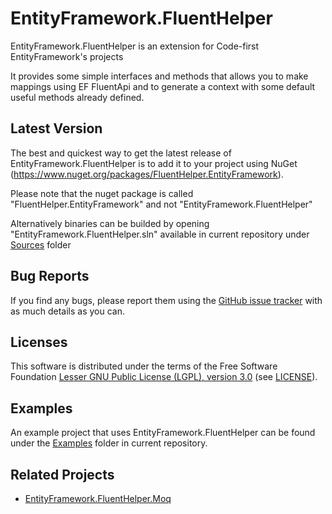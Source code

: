 EntityFramework.FluentHelper
=====================
EntityFramework.FluentHelper is an extension for Code-first EntityFramework's projects

It provides some simple interfaces and methods that allows you to make mappings using EF FluentApi and to generate a context with some default useful methods already defined.

Latest Version
--------------
The best and quickest way to get the latest release of EntityFramework.FluentHelper is to add it to your project using 
NuGet (<https://www.nuget.org/packages/FluentHelper.EntityFramework>).

Please note that the nuget package is called "FluentHelper.EntityFramework" and not "EntityFramework.FluentHelper"

Alternatively binaries can be builded by opening "EntityFramework.FluentHelper.sln" available in current repository under [Sources](https://github.com/MrSeekino/EntityFramework.FluentHelper/tree/master/Sources) folder

Bug Reports
-----------
If you find any bugs, please report them using the [GitHub issue tracker](https://github.com/MrSeekino/EntityFramework.FluentHelper/issues) with as much details as you can.

Licenses
--------
This software is distributed under the terms of the Free Software Foundation [Lesser GNU Public License (LGPL), version 3.0](http://www.gnu.org/licenses/lgpl-3.0-standalone.html) (see [LICENSE](LICENSE)).

Examples
--------
An example project that uses EntityFramework.FluentHelper can be found under the [Examples](https://github.com/MrSeekino/EntityFramework.FluentHelper/tree/master/Examples) folder in current repository.

Related Projects
--------
  - [EntityFramework.FluentHelper.Moq](https://github.com/MrSeekino/EntityFramework.FluentHelper.Moq)
